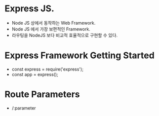# Express JS.
* Node JS 상에서 동작하는 Web Framework.
* Node JS 에서 가장 보편적인 Framework.
* 라우팅을 NodeJS 보다 비교적 효율적으로 구현할 수 있다.

# Express Framework Getting Started
* const express = require('express');
* const app = express();

# Route Parameters
* /:parameter
